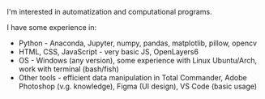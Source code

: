 I'm interested in automatization and computational programs. 

I have some experience in:

- Python - Anaconda, Jupyter, numpy, pandas, matplotlib, pillow, opencv
- HTML, CSS, JavaScript - very basic JS, OpenLayers6
- OS - Windows (any version), some experience with Linux Ubuntu/Arch, work with terminal (bash/fish)
- Other tools - efficient data manipulation in Total Commander, Adobe Photoshop (v.g. knowledge), Figma (UI design), VS Code (basic usage)

